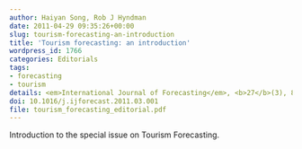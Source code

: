 ```yaml
---
author: Haiyan Song, Rob J Hyndman
date: 2011-04-29 09:35:26+00:00
slug: tourism-forecasting-an-introduction
title: 'Tourism forecasting: an introduction'
wordpress_id: 1766
categories: Editorials
tags:
- forecasting
- tourism
details: <em>International Journal of Forecasting</em>, <b>27</b>(3), 817–821
doi: 10.1016/j.ijforecast.2011.03.001
file: tourism_forecasting_editorial.pdf
---
```


Introduction to the special issue on Tourism Forecasting.
